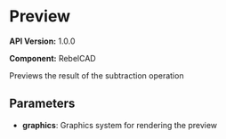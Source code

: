 # Preview

**API Version:** 1.0.0

**Component:** RebelCAD

Previews the result of the subtraction operation

## Parameters

- **graphics**: Graphics system for rendering the preview

